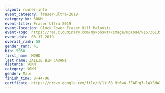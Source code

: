 ```yaml
---
layout: runner-info 
event_category: fraser-ultra-2019 
category_km: 50KM 
event-title: Fraser Ultra 2019 
event-location: Clock Tower Fraser Hill Malaysia 
event-logo: https://res.cloudinary.com/dykbosktl/image/upload/v1573613535/Logo/logo_mfst7w.jpg
event-date: 08-17-2019 
overall_rank: 58
gender_rank: 41
bib: 5050
first_name: MOHD
last_name: ZAILIE BIN SARANI
distance: 50KM
category: 50KM
gender: Male
finish_time: 8-44-06
certficate: https://drive.google.com/file/d/1iu58_9t6wW-3EAErg7-lWXSNAZB6cXQG/view?usp=sharing
---
```

